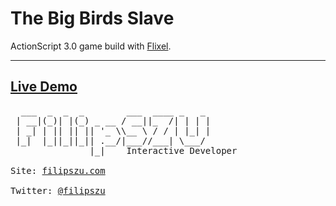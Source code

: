 The Big Birds Slave
===
ActionScript 3.0 game build with [Flixel](http://flixel.org).
***
[Live Demo](http://demo.filipszu.com/TBBS/)
---
<pre>
  ___  _  _  _        ___  ____ _   _ 
 | __|(_)| |(_) _ __ / __||_  /| | | |
 | _| | || || || '_ \\__ \ / / | |_| |
 |_|  |_||_||_|| .__/|___//___| \___/ 
               |_|    Interactive Developer

Site: <a href="http://www.filipszu.com/" title="Click to go to FilipSZU's homesite!">filipszu.com</a>

Twitter: <a href="https://twitter.com/filipszu" title="Click to go to FilipSZU's Twitter!">@filipszu</a>
</pre>
